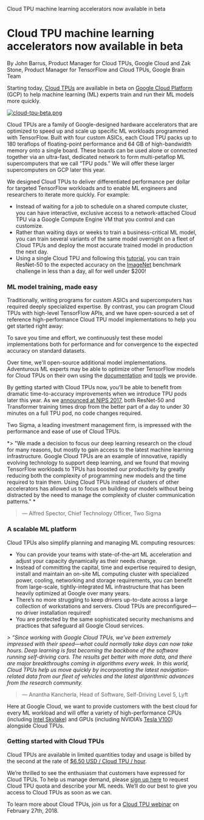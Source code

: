 Cloud TPU machine learning accelerators now available in beta

# Cloud TPU machine learning accelerators now available in beta

By John Barrus, Product Manager for Cloud TPUs, Google Cloud and Zak Stone, Product Manager for TensorFlow and Cloud TPUs, Google Brain Team

Starting today, [Cloud TPUs](https://cloud.google.com/tpu/) are available in beta on [Google Cloud Platform](https://cloud.google.com/) (GCP) to help machine learning (ML) experts train and run their ML models more quickly.

[![cloud-tpu-beta.png](../_resources/adde051e304c51d607e67682d410fc55.png)](https://4.bp.blogspot.com/-PTPDiXQlxpQ/WoE1egCCWiI/AAAAAAAAFBc/upPx57HXKu4Ld7ieL25RWPw2_dJle9QCwCLcBGAs/s1600/cloud-tpu-beta.png)

Cloud TPUs are a family of Google-designed hardware accelerators that are optimized to speed up and scale up specific ML workloads programmed with TensorFlow. Built with four custom ASICs, each Cloud TPU packs up to 180 teraflops of floating-point performance and 64 GB of high-bandwidth memory onto a single board. These boards can be used alone or connected together via an ultra-fast, dedicated network to form multi-petaflop ML supercomputers that we call “TPU pods.” We will offer these larger supercomputers on GCP later this year.

We designed Cloud TPUs to deliver differentiated performance per dollar for targeted TensorFlow workloads and to enable ML engineers and researchers to iterate more quickly. For example:

- Instead of waiting for a job to schedule on a shared compute cluster, you can have interactive, exclusive access to a network-attached Cloud TPU via a Google Compute Engine VM that you control and can customize.
- Rather than waiting days or weeks to train a business-critical ML model, you can train several variants of the same model overnight on a fleet of Cloud TPUs and deploy the most accurate trained model in production the next day.
- Using a single Cloud TPU and following this [tutorial](https://cloud.google.com/tpu/docs/tutorials/resnet), you can train ResNet-50 to the expected accuracy on the [ImageNet](http://www.image-net.org/) benchmark challenge in less than a day, all for well under $200!

### ML model training, made easy

Traditionally, writing programs for custom ASICs and supercomputers has required deeply specialized expertise. By contrast, you can program Cloud TPUs with high-level TensorFlow APIs, and we have open-sourced a set of reference high-performance Cloud TPU model implementations to help you get started right away:

To save you time and effort, we continuously test these model implementations both for performance and for convergence to the expected accuracy on standard datasets.

Over time, we'll open-source additional model implementations. Adventurous ML experts may be able to optimize other TensorFlow models for Cloud TPUs on their own using the [documentation](https://cloud.google.com/tpu/docs/) and [tools](https://cloud.google.com/tpu/docs/cloud-tpu-tools) we provide.

By getting started with Cloud TPUs now, you’ll be able to benefit from dramatic time-to-accuracy improvements when we introduce TPU pods later this year. As we [announced at NIPS 2017](https://supercomputersfordl2017.github.io/Presentations/ImageNetNewMNIST.pdf), both ResNet-50 and Transformer training times drop from the better part of a day to under 30 minutes on a full TPU pod, no code changes required.

Two Sigma, a leading investment management firm, is impressed with the performance and ease of use of Cloud TPUs.

*> "We made a decision to focus our deep learning research on the cloud for many reasons, but mostly to gain access to the latest machine learning infrastructure. Google Cloud TPUs are an example of innovative, rapidly evolving technology to support deep learning, and we found that moving TensorFlow workloads to TPUs has boosted our productivity by greatly reducing both the complexity of programming new models and the time required to train them. Using Cloud TPUs instead of clusters of other accelerators has allowed us to focus on building our models without being distracted by the need to manage the complexity of cluster communication patterns." *

> — Alfred Spector, Chief Technology Officer, Two Sigma

### A scalable ML platform

Cloud TPUs also simplify planning and managing ML computing resources:

- You can provide your teams with state-of-the-art ML acceleration and adjust your capacity dynamically as their needs change.
- Instead of committing the capital, time and expertise required to design, install and maintain an on-site ML computing cluster with specialized power, cooling, networking and storage requirements, you can benefit from large-scale, tightly-integrated ML infrastructure that has been heavily optimized at Google over many years.
- There’s no more struggling to keep drivers up-to-date across a large collection of workstations and servers. Cloud TPUs are preconfigured—no driver installation required!
- You are protected by the same sophisticated security mechanisms and practices that safeguard all Google Cloud services.

*> “Since working with Google Cloud TPUs, we’ve been extremely impressed with their speed—what could normally take days can now take hours. Deep learning is fast becoming the backbone of the software running self-driving cars. The results get better with more data, and there are major breakthroughs coming in algorithms every week. In this world, Cloud TPUs help us move quickly by incorporating the latest navigation-related data from our fleet of vehicles and the latest algorithmic advances from the research community.*

> — Anantha Kancherla, Head of Software, Self-Driving Level 5, Lyft

Here at Google Cloud, we want to provide customers with the best cloud for every ML workload and will offer a variety of high-performance CPUs (including [Intel Skylake](https://cloud.google.com/intel/)) and GPUs (including NVIDIA’s [Tesla V100](https://nvidianews.nvidia.com/news/nvidia-launches-revolutionary-volta-gpu-platform-fueling-next-era-of-ai-and-high-performance-computing)) alongside Cloud TPUs.

### Getting started with Cloud TPUs

Cloud TPUs are available in limited quantities today and usage is billed by the second at the rate of [$6.50 USD / Cloud TPU / hour](https://cloud.google.com/products/calculator/#id=3ba6da8e-363f-4708-84a9-adef904128b8).

We’re thrilled to see the enthusiasm that customers have expressed for Cloud TPUs. To help us manage demand, please [sign up here](https://services.google.com/fb/forms/cloud-tpu-beta-request/) to request Cloud TPU quota and describe your ML needs. We’ll do our best to give you access to Cloud TPUs as soon as we can.

To learn more about Cloud TPUs, join us for a [Cloud TPU webinar](https://cloudonair.withgoogle.com/events/americas?tab=feb27&expand=segment:cloud-tpus-cloud-tpus) on February 27th, 2018.